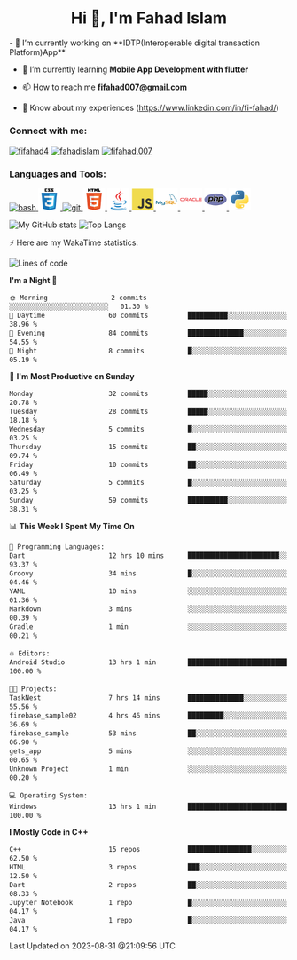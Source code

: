 <h1 align="center">Hi 👋, I'm Fahad Islam</h1>
- 🔭 I’m currently working on **IDTP(Interoperable digital transaction Platform)App**

- 🌱 I’m currently learning **Mobile App Development with flutter**

- 📫 How to reach me **fifahad007@gmail.com**

- 📄 Know about my experiences (https://www.linkedin.com/in/fi-fahad/)

<h3 align="left">Connect with me:</h3>
<p align="left">
<a href="https://twitter.com/fifahad4" target="blank"><img align="center" src="https://raw.githubusercontent.com/rahuldkjain/github-profile-readme-generator/master/src/images/icons/Social/twitter.svg" alt="fifahad4" height="30" width="40" /></a>
<a href="https://www.linkedin.com/in/fi-fahad/" target="blank"><img align="center" src="https://raw.githubusercontent.com/rahuldkjain/github-profile-readme-generator/master/src/images/icons/Social/linked-in-alt.svg" alt="fahadislam" height="30" width="40" /></a>
<a href="https://fb.com/fifahad.007" target="blank"><img align="center" src="https://raw.githubusercontent.com/rahuldkjain/github-profile-readme-generator/master/src/images/icons/Social/facebook.svg" alt="fifahad.007" height="30" width="40" /></a>
</p>

<h3 align="left">Languages and Tools:</h3>
<p align="left"> <a href="https://www.gnu.org/software/bash/" target="_blank" rel="noreferrer"> <img src="https://www.vectorlogo.zone/logos/gnu_bash/gnu_bash-icon.svg" alt="bash" width="40" height="40"/> </a> <a href="https://www.w3schools.com/css/" target="_blank" rel="noreferrer"> <img src="https://raw.githubusercontent.com/devicons/devicon/master/icons/css3/css3-original-wordmark.svg" alt="css3" width="40" height="40"/> </a> <a href="https://git-scm.com/" target="_blank" rel="noreferrer"> <img src="https://www.vectorlogo.zone/logos/git-scm/git-scm-icon.svg" alt="git" width="40" height="40"/> </a> <a href="https://www.w3.org/html/" target="_blank" rel="noreferrer"> <img src="https://raw.githubusercontent.com/devicons/devicon/master/icons/html5/html5-original-wordmark.svg" alt="html5" width="40" height="40"/> </a> <a href="https://www.java.com" target="_blank" rel="noreferrer"> <img src="https://raw.githubusercontent.com/devicons/devicon/master/icons/java/java-original.svg" alt="java" width="40" height="40"/> </a> <a href="https://developer.mozilla.org/en-US/docs/Web/JavaScript" target="_blank" rel="noreferrer"> <img src="https://raw.githubusercontent.com/devicons/devicon/master/icons/javascript/javascript-original.svg" alt="javascript" width="40" height="40"/> </a> <a href="https://www.mysql.com/" target="_blank" rel="noreferrer"> <img src="https://raw.githubusercontent.com/devicons/devicon/master/icons/mysql/mysql-original-wordmark.svg" alt="mysql" width="40" height="40"/> </a> <a href="https://www.oracle.com/" target="_blank" rel="noreferrer"> <img src="https://raw.githubusercontent.com/devicons/devicon/master/icons/oracle/oracle-original.svg" alt="oracle" width="40" height="40"/> </a> <a href="https://www.php.net" target="_blank" rel="noreferrer"> <img src="https://raw.githubusercontent.com/devicons/devicon/master/icons/php/php-original.svg" alt="php" width="40" height="40"/> </a> <a href="https://www.python.org" target="_blank" rel="noreferrer"> <img src="https://raw.githubusercontent.com/devicons/devicon/master/icons/python/python-original.svg" alt="python" width="40" height="40"/> </a> </p>

![My GitHub stats](https://github-readme-stats.vercel.app/api?username=Fahaddada47&show_icons=true&theme=radical)
![Top Langs](https://github-readme-stats.vercel.app/api/top-langs/?username=Fahaddada47&layout=donut)


⚡ Here are my WakaTime statistics:

<!--START_SECTION:waka-->
![Lines of code](https://img.shields.io/badge/From%20Hello%20World%20I%27ve%20Written-227.7%20thousand%20lines%20of%20code-blue)

**I'm a Night 🦉** 

```text
🌞 Morning                2 commits           ░░░░░░░░░░░░░░░░░░░░░░░░░   01.30 % 
🌆 Daytime                60 commits          ██████████░░░░░░░░░░░░░░░   38.96 % 
🌃 Evening                84 commits          ██████████████░░░░░░░░░░░   54.55 % 
🌙 Night                  8 commits           █░░░░░░░░░░░░░░░░░░░░░░░░   05.19 % 
```
📅 **I'm Most Productive on Sunday** 

```text
Monday                   32 commits          █████░░░░░░░░░░░░░░░░░░░░   20.78 % 
Tuesday                  28 commits          █████░░░░░░░░░░░░░░░░░░░░   18.18 % 
Wednesday                5 commits           █░░░░░░░░░░░░░░░░░░░░░░░░   03.25 % 
Thursday                 15 commits          ██░░░░░░░░░░░░░░░░░░░░░░░   09.74 % 
Friday                   10 commits          ██░░░░░░░░░░░░░░░░░░░░░░░   06.49 % 
Saturday                 5 commits           █░░░░░░░░░░░░░░░░░░░░░░░░   03.25 % 
Sunday                   59 commits          ██████████░░░░░░░░░░░░░░░   38.31 % 
```


📊 **This Week I Spent My Time On** 

```text
💬 Programming Languages: 
Dart                     12 hrs 10 mins      ███████████████████████░░   93.37 % 
Groovy                   34 mins             █░░░░░░░░░░░░░░░░░░░░░░░░   04.46 % 
YAML                     10 mins             ░░░░░░░░░░░░░░░░░░░░░░░░░   01.36 % 
Markdown                 3 mins              ░░░░░░░░░░░░░░░░░░░░░░░░░   00.39 % 
Gradle                   1 min               ░░░░░░░░░░░░░░░░░░░░░░░░░   00.21 % 

🔥 Editors: 
Android Studio           13 hrs 1 min        █████████████████████████   100.00 % 

🐱‍💻 Projects: 
TaskNest                 7 hrs 14 mins       ██████████████░░░░░░░░░░░   55.56 % 
firebase_sample02        4 hrs 46 mins       █████████░░░░░░░░░░░░░░░░   36.69 % 
firebase_sample          53 mins             ██░░░░░░░░░░░░░░░░░░░░░░░   06.90 % 
gets_app                 5 mins              ░░░░░░░░░░░░░░░░░░░░░░░░░   00.65 % 
Unknown Project          1 min               ░░░░░░░░░░░░░░░░░░░░░░░░░   00.20 % 

💻 Operating System: 
Windows                  13 hrs 1 min        █████████████████████████   100.00 % 
```

**I Mostly Code in C++** 

```text
C++                      15 repos            ████████████████░░░░░░░░░   62.50 % 
HTML                     3 repos             ███░░░░░░░░░░░░░░░░░░░░░░   12.50 % 
Dart                     2 repos             ██░░░░░░░░░░░░░░░░░░░░░░░   08.33 % 
Jupyter Notebook         1 repo              █░░░░░░░░░░░░░░░░░░░░░░░░   04.17 % 
Java                     1 repo              █░░░░░░░░░░░░░░░░░░░░░░░░   04.17 % 
```




 Last Updated on 2023-08-31 @21:09:56 UTC
<!--END_SECTION:waka-->


